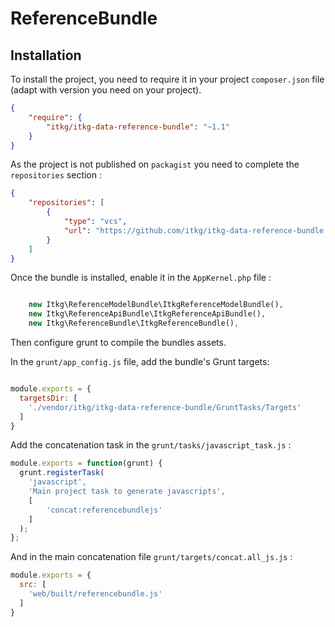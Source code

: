 ReferenceBundle
===============

Installation
------------

To install the project, you need to require it in your project `composer.json` file (adapt with version you need on your project).

```json
{
    "require": {
        "itkg/itkg-data-reference-bundle": "~1.1"
    }
}

```

As the project is not published on `packagist` you need to complete the `repositories` section :

```json
{
    "repositories": [
        {
            "type": "vcs",
            "url": "https://github.com/itkg/itkg-data-reference-bundle.git"
        }
    ]
}
```

Once the bundle is installed, enable it in the `AppKernel.php` file :

```php

    new Itkg\ReferenceModelBundle\ItkgReferenceModelBundle(),
    new Itkg\ReferenceApiBundle\ItkgReferenceApiBundle(),
    new Itkg\ReferenceBundle\ItkgReferenceBundle(),
```

Then configure grunt to compile the bundles assets.

In the `grunt/app_config.js` file, add the bundle's Grunt targets:

```js

module.exports = {
  targetsDir: [
    './vendor/itkg/itkg-data-reference-bundle/GruntTasks/Targets'
  ]
}
```

Add the concatenation task in the `grunt/tasks/javascript_task.js` :

```js
module.exports = function(grunt) {
  grunt.registerTask(
    'javascript',
    'Main project task to generate javascripts',
    [
        'concat:referencebundlejs'
    ]
  );
};    
```

And in the main concatenation file `grunt/targets/concat.all_js.js` :

```js
module.exports = {
  src: [
    'web/built/referencebundle.js'
  ]
}
```
